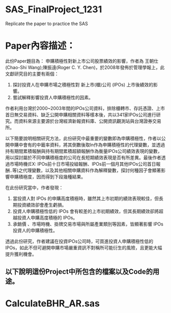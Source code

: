 # SAS_FinalProject_1231
Replicate the paper to practice the SAS 

# Paper內容描述：
  此份Paper題目為： 申購積極性對新上市公司股票績效的影響，作者為 王朝仕(Chao-Shi Wang);陳振遠(Roger C. Y. Chen)，於2008年發佈於管理學報上，此文獻研究目的主要有兩個：
   1. 探討投資人在申購市場之積極性對 新上市(櫃)公司 (IPOs) 上市後績效的影響。
   2. 嘗試解釋影響投資人申購積極性的因素。
   
  作者利用台灣於2000~2003年間的IPOs公司資料，排除櫃轉市、存託憑證、上市首日無交易資料、缺乏公開申購相關資料等樣本後，共以341家IPOs公司進行研究。而資料來源主要源於台灣經濟新報資料庫、公開資訊觀測站與台灣證券交易所。
  
  以下簡要說明相關研究方法，此份研究中最重要的變數即為申購積極性，作者以公開申購中會有的中籤率資料，將其倒數後取ln作為申購積極性的代理變數，並透過持有期間累積報酬與持有期間累積超額報酬作為衡量IPOs公司績效表現的變數，用以探討屬於不同申購積極度的公司在長短期績效表現是否有所差異。最後作者透過市場時機(EX:
  IPOs前十日市場投組報酬、IPOs前一個月其他IPOs公司首日報酬..等)之代理變數，以及其他相關申購資料作為解釋變數，探討何種因子會顯著影響申購積極度，因而得到下段幾種結果。
  
  在此份研究當中，作者發現：
   1. 當投資人對 IPOs 的申購高度積極時，雖然其上市初期的績效表現較佳，但長期投資績效卻會產生虧損。
   2. 投資人申購積極性低的 IPOs 會有較差的上市初期績效，但其長期績效卻將超越投資人申購高度積極的 IPOs。
   3. 承銷價 、市場時機、掛牌交易市場與所屬產業類別等因素，皆顯著影響 IPOs 投資人的申購積極性。
  
  透過此份研究，作者建議在投資IPOs公司時，可買進投資人申購積極性低的 IPOs，如此不但可避開申購市場嚴重資訊不對稱所可能衍生的風險，且更能大幅提升獲利機會。
   


## 以下說明這份Project中所包含的檔案以及Code的用途。

# CalculateBHR_AR.sas
